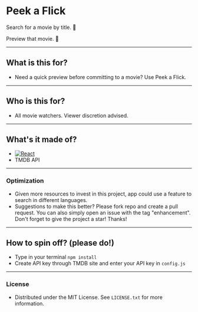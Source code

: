 # Peek a Flick

Search for a movie by title. :mag_right:

Preview that movie. :movie_camera:



---

## What is this for? 

- Need a quick preview before committing to a movie? Use Peek a Flick.

---

## Who is this for? 

- All movie watchers. Viewer discretion advised. 

---

## What's it made of?

- [![React][React.js]][React-url]
- TMDB API

---

### Optimization

- Given more resources to invest in this project, app could use a feature to search in different languages.
- Suggestions to make this better? Please fork repo and create a pull request. You can also simply open an issue with the tag "enhancement".
Don't forget to give the project a star! Thanks!

---

## How to spin off? (please do!)

- Type in your terminal
`npm install` 
- Create API key through TMDB site and enter your API key in `config.js`

---

### License

- Distributed under the MIT License. See `LICENSE.txt` for more information.

<!-- MARKDOWN LINKS & IMAGES -->
<!-- https://www.markdownguide.org/basic-syntax/#reference-style-links -->
[contributors-shield]: https://img.shields.io/github/contributors/github_username/repo_name.svg?style=for-the-badge
[contributors-url]: https://github.com/github_username/repo_name/graphs/contributors
[forks-shield]: https://img.shields.io/github/forks/github_username/repo_name.svg?style=for-the-badge
[forks-url]: https://github.com/github_username/repo_name/network/members
[stars-shield]: https://img.shields.io/github/stars/github_username/repo_name.svg?style=for-the-badge
[stars-url]: https://github.com/github_username/repo_name/stargazers
[issues-shield]: https://img.shields.io/github/issues/github_username/repo_name.svg?style=for-the-badge
[issues-url]: https://github.com/github_username/repo_name/issues
[license-shield]: https://img.shields.io/github/license/github_username/repo_name.svg?style=for-the-badge
[license-url]: https://github.com/github_username/repo_name/blob/master/LICENSE.txt
[linkedin-shield]: https://img.shields.io/badge/-LinkedIn-black.svg?style=for-the-badge&logo=linkedin&colorB=555
[linkedin-url]: https://linkedin.com/in/linkedin_username
[product-screenshot]: images/screenshot.png
[React.js]: https://img.shields.io/badge/React-20232A?style=for-the-badge&logo=react&logoColor=61DAFB
[React-url]: https://reactjs.org/

